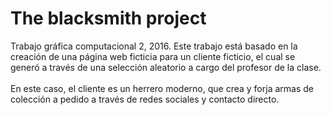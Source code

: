 # The blacksmith project
Trabajo gráfica computacional 2, 2016.
Este trabajo está basado en la creación de una página web ficticia para un cliente ficticio, el cual se generó a través de una selección aleatorio a cargo del profesor de la clase.<br>
<br>
En este caso, el cliente es un herrero moderno, que crea y forja armas de colección a pedido a través de redes sociales y contacto directo.
